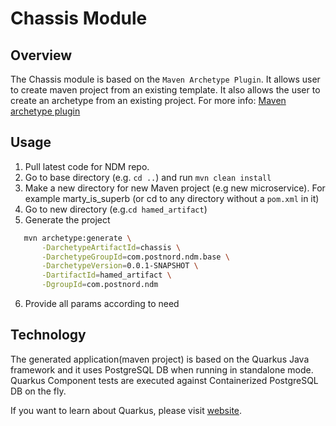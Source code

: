 # Chassis Module

## Overview

The Chassis module is based on the `Maven Archetype Plugin`.
It allows user to create maven project from an existing template.
It also allows the user to create an archetype from an existing project.
For more info:
[Maven archetype plugin](
https://maven.apache.org/archetype/maven-archetype-plugin/)

## Usage

1. Pull latest code for NDM repo.
2. Go to base directory (e.g. `cd ..`) and run `mvn clean install`
3. Make a new directory for new Maven project (e.g new microservice).
   For example marty_is_superb (or cd to any directory without a `pom.xml` in it)
4. Go to new directory (e.g.`cd hamed_artifact`)
5. Generate the project

```bash
   mvn archetype:generate \
       -DarchetypeArtifactId=chassis \
       -DarchetypeGroupId=com.postnord.ndm.base \
       -DarchetypeVersion=0.0.1-SNAPSHOT \
       -DartifactId=hamed_artifact \
       -DgroupId=com.postnord.ndm
```
<!-- markdownlint-disable MD029 -->

6. Provide all params according to need

<!-- markdownlint-enable MD029 -->
## Technology

The generated application(maven project) is based on the Quarkus Java framework
and it uses PostgreSQL DB when running in standalone mode. Quarkus Component tests
are executed against Containerized PostgreSQL DB on the fly.

If you want to learn about Quarkus, please visit [website](https://quarkus.io).
